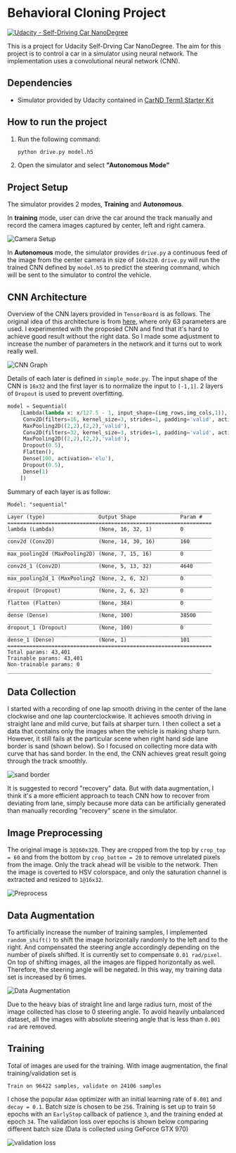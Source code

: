 # Behavioral Cloning Project

[![Udacity - Self-Driving Car NanoDegree](https://s3.amazonaws.com/udacity-sdc/github/shield-carnd.svg)](http://www.udacity.com/drive)

This is a project for Udacity Self-Drving Car NanoDegree. The aim for this project is to control a car in a simulator using neural network. The implementation uses a convolutional neural network (CNN).

## Dependencies

- Simulator provided by Udacity contained in [CarND Term1 Starter Kit](https://github.com/udacity/CarND-Term1-Starter-Kit)

## How to run the project

1. Run the following command:

    ``` bash
    python drive.py model.h5
    ```
2. Open the simulator and select **"Autonomous Mode"**

## Project Setup

The simulator provides 2 modes, **Training** and **Autonomous**.

In **training** mode, user can drive the car around the track manually and record the camera images captured by center, left and right camera. 

![Camera Setup](./demo_imgs/CameraSetup.png)

In **Autonomous** mode, the simulator provides `drive.py` a continuous feed of the image from the center camera in size of `160x320`. `drive.py` will run the trained CNN defined by `model.h5` to predict the steering command, which will be sent to the simulator to control the vehicle.

## CNN Architecture

Overview of the CNN layers provided in `TensorBoard` is as follows. The original idea of this architecture is from [here](https://github.com/xslittlegrass/CarND-Behavioral-Cloning), where only 63 parameters are used. I experimented with the proposed CNN and find that it's hard to achieve good result without the right data. So I made some adjustment to increase the number of parameters in the network and it turns out to work really well.

![CNN Graph](./demo_imgs/tensorboard_graph.PNG)

Details of each later is defined in `simple_mode.py`. The input shape of the CNN is `16x32` and the first layer is to normalize the input to `[-1,1]`. 2 layers of `Dropout` is used to prevent overfitting. 

``` python
model = Sequential(
    [Lambda(lambda x: x/127.5 - 1, input_shape=(img_rows,img_cols,1)),
     Conv2D(filters=16, kernel_size=3, strides=1, padding='valid', activation='elu'),
     MaxPooling2D((2,2),(2,2),'valid'),
     Conv2D(filters=32, kernel_size=3, strides=1, padding='valid', activation='elu'),
     MaxPooling2D((2,2),(2,2),'valid'),
     Dropout(0.5),
     Flatten(),
     Dense(100, activation='elu'),
     Dropout(0.5),
     Dense(1)
    ])
```

Summary of each layer is as follow:

``` shell
Model: "sequential"
_________________________________________________________________
Layer (type)                 Output Shape              Param #
=================================================================
lambda (Lambda)              (None, 16, 32, 1)         0
_________________________________________________________________
conv2d (Conv2D)              (None, 14, 30, 16)        160
_________________________________________________________________
max_pooling2d (MaxPooling2D) (None, 7, 15, 16)         0
_________________________________________________________________
conv2d_1 (Conv2D)            (None, 5, 13, 32)         4640
_________________________________________________________________
max_pooling2d_1 (MaxPooling2 (None, 2, 6, 32)          0
_________________________________________________________________
dropout (Dropout)            (None, 2, 6, 32)          0
_________________________________________________________________
flatten (Flatten)            (None, 384)               0
_________________________________________________________________
dense (Dense)                (None, 100)               38500
_________________________________________________________________
dropout_1 (Dropout)          (None, 100)               0
_________________________________________________________________
dense_1 (Dense)              (None, 1)                 101
=================================================================
Total params: 43,401
Trainable params: 43,401
Non-trainable params: 0
_________________________________________________________________
```

## Data Collection

I started with a recording of one lap smooth driving in the center of the lane clockwise and one lap counterclockwise. It achieves smooth driving in straight lane and mild curve, but fails at sharper turn. I then collect a set a data that contains only the images when the vehicle is making sharp turn. However, it still fails at the particular scene when right hand side lane border is sand (shown below). So I focused on collecting more data with curve that has sand border. In the end, the CNN achieves great result going through the track smoothly.

![sand border](./demo_imgs/SandBorder.PNG)

It is suggested to record "recovery" data. But with data augmentation, I think it's a more efficient approach to teach CNN how to recover from deviating from lane, simply because more data can be artificially generated than manually recording "recovery" scene in the simulator.

## Image Preprocessing

The original image is `3@160x320`. They are cropped from the top by `crop_top = 60` and from the bottom by `crop_bottom = 20` to remove unrelated pixels from the image. Only the track ahead will be visible to the network. Then the image is coverted to HSV colorspace, and only the saturation channel is extracted and resized to `1@16x32`. 

![Preprocess](./demo_imgs/PreProcessedImg.png)

## Data Augmentation

To artificially increase the number of training samples, I implemented `random_shift()` to shift the image horizontally randomly to the left and to the right. And compensated the steering angle accordingly depending on the number of pixels shifted. It is currently set to compensate `0.01 rad/pixel`. On top of shifting images, all the images are flipped horizontally as well. Therefore, the steering angle will be negated. In this way, my training data set is increased by 6 times.

![Data Augmentation](./demo_imgs/image_augment.png)

Due to the heavy bias of straight line and large radius turn, most of the image collected has close to 0 steering angle. To avoid heavily unbalanced dataset, all the images with absolute steering angle that is less than `0.001 rad` are removed.

## Training

Total of images are used for the training. With image augmentation, the final training/validation set is

``` shell
Train on 96422 samples, validate on 24106 samples
```

I chose the popular `Adam` optimizer with an initial learning rate of `0.001` and `decay = 0.1`. Batch size is chosen to be `256`. Training is set up to train `50` epochs with an `EarlyStop` callback of patience `3`, and the training ended at epoch `34`. The validation loss over epochs is shown below comparing different batch size (Data is collected using GeForce GTX 970)

![validation loss](./demo_imgs/val_loss.PNG)
